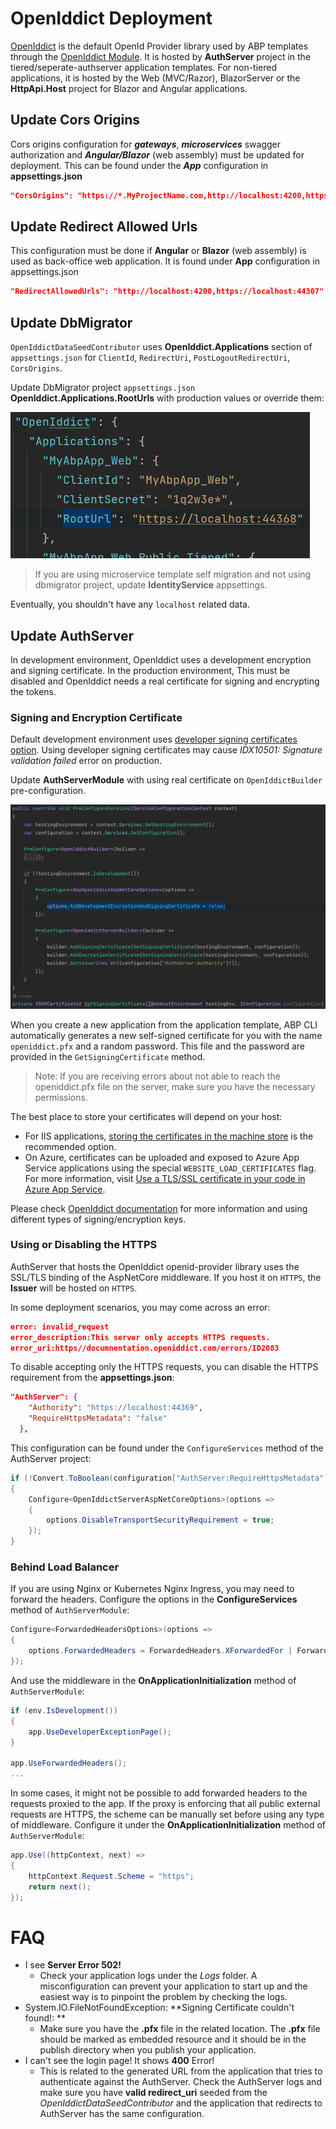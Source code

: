 # OpenIddict Deployment

[OpenIddict](https://github.com/openiddict/openiddict-core) is the default OpenId Provider library used by ABP templates through the [OpenIddict Module](https://docs.abp.io/en/abp/latest/Modules/OpenIddict). It is hosted by **AuthServer** project in the tiered/seperate-authserver application templates. For non-tiered applications, it is hosted by the Web (MVC/Razor), BlazorServer or the **HttpApi.Host** project for Blazor and Angular applications.

## Update Cors Origins

Cors origins configuration for ***gateways***, ***microservices*** swagger authorization and ***Angular/Blazor*** (web assembly) must be updated for deployment. This can be found under the ***App*** configuration in **appsettings.json** 

```json
"CorsOrigins": "https://*.MyProjectName.com,http://localhost:4200,https://localhost:44307,https://localhost:44325,https://localhost:44353,https://localhost:44367,https://localhost:44388,https://localhost:44381,https://localhost:44361",
```
## Update Redirect Allowed Urls

This configuration must be done if **Angular** or **Blazor** (web assembly) is used as back-office web application. It is found under **App** configuration in appsettings.json

```json
"RedirectAllowedUrls": "http://localhost:4200,https://localhost:44307"
```
## Update DbMigrator

`OpenIddictDataSeedContributor` uses **OpenIddict.Applications** section of `appsettings.json` for `ClientId`, `RedirectUri`, `PostLogoutRedirectUri`, `CorsOrigins`.

Update DbMigrator project `appsettings.json` **OpenIddict.Applications.RootUrls** with production values or override them:

![db-migrator-appsettings](../images/db-migrator-openiddict-appsettings.png)


> If you are using microservice template self migration and not using dbmigrator project, update **IdentityService** appsettings.

Eventually, you shouldn't have any `localhost` related data.

## Update AuthServer

In development environment, OpenIddict uses a development encryption and signing certificate. In the production environment, This must be disabled and OpenIddict needs a real certificate for signing and encrypting the tokens.

### Signing and Encryption Certificate

Default development environment uses [developer signing certificates option](https://github.com/abpframework/abp/blob/bda231b319b62582dee4f8389494cd4442ac474f/modules/openiddict/src/Volo.Abp.OpenIddict.AspNetCore/Volo/Abp/OpenIddict/AbpOpenIddictAspNetCoreModule.cs#L104-L105). Using developer signing certificates may cause *IDX10501: Signature validation failed* error on production.

Update **AuthServerModule** with using real certificate on `OpenIddictBuilder` pre-configuration.

![openiddict-certificate](../images/openiddict-certificate.png)

When you create a new application from the application template, ABP CLI automatically generates a new self-signed certificate for you with the name `openiddict.pfx` and a random password. This file and the password are provided in the `GetSigningCertificate` method.

> Note: If you are receiving errors about not able to reach the openiddict.pfx file on the server, make sure you have the necessary permissions.

The best place to store your certificates will depend on your host:

- For IIS applications, [storing the certificates in the machine store](https://www.sonicwall.com/support/knowledge-base/how-can-i-import-certificates-into-the-ms-windows-local-machine-certificate-store/170504615105398/) is the recommended option.
- On Azure, certificates can be uploaded and exposed to Azure App Service applications using the special `WEBSITE_LOAD_CERTIFICATES` flag. For more information, visit [Use a TLS/SSL certificate in your code in Azure App Service](https://docs.microsoft.com/en-us/azure/app-service/configure-ssl-certificate-in-code).

Please check [OpenIddict documentation](https://documentation.openiddict.com/configuration/encryption-and-signing-credentials.html#registering-a-certificate-recommended-for-production-ready-scenarios) for more information and using different types of signing/encryption keys.

### Using or Disabling the HTTPS

AuthServer that hosts the OpenIddict openid-provider library uses the SSL/TLS binding of the AspNetCore middleware. If you host it on `HTTPS`, the **Issuer** will be hosted on `HTTPS`. 

In some deployment scenarios, you may come across an error: 

```json
error: invalid_request
error_description:This server only accepts HTTPS requests.
error_uri:https//documnentation.openiddict.com/errors/ID2083
```

To disable accepting only the HTTPS requests, you can disable the HTTPS requirement from the **appsettings.json**:
```json
"AuthServer": {
    "Authority": "https://localhost:44369",
    "RequireHttpsMetadata": "false"    
  },
```

This configuration can be found under the `ConfigureServices` method of the AuthServer project:
```csharp
if (!Convert.ToBoolean(configuration["AuthServer:RequireHttpsMetadata"]))
{
    Configure<OpenIddictServerAspNetCoreOptions>(options =>
    {
        options.DisableTransportSecurityRequirement = true;
    }); 
}
```

### Behind Load Balancer

If you are  using Nginx or Kubernetes Nginx Ingress, you may need to forward the headers. Configure the options in the **ConfigureServices** method of `AuthServerModule`:
```csharp
Configure<ForwardedHeadersOptions>(options =>
{
    options.ForwardedHeaders = ForwardedHeaders.XForwardedFor | ForwardedHeaders.XForwardedProto;
});
```
And use the middleware in the **OnApplicationInitialization** method of `AuthServerModule`:
```csharp
if (env.IsDevelopment())
{
    app.UseDeveloperExceptionPage();
}

app.UseForwardedHeaders();
...
```
In some cases, it might not be possible to add forwarded headers to the requests proxied to the app. If the proxy is enforcing that all public external requests are HTTPS, the scheme can be manually set before using any type of middleware. Configure it under the **OnApplicationInitialization** method of `AuthServerModule`:

```csharp
app.Use((httpContext, next) =>
{
    httpContext.Request.Scheme = "https";
    return next();
});
```

# FAQ

- I see **Server Error 502!** 
  - Check your application logs under the *Logs* folder. A misconfiguration can prevent your application to start up and the easiest way is to pinpoint the problem by checking the logs.
- System.IO.FileNotFoundException: **Signing Certificate couldn't found!: **
  - Make sure you have the **.pfx** file in the related location. The **.pfx** file should be marked as embedded resource and it should be in the publish directory when you publish your application.
- I can't see the login page! It shows **400** Error!
  - This is related to the generated URL from the application that tries to authenticate against the AuthServer. Check the AuthServer logs and make sure you have **valid redirect_uri** seeded from the *OpenIddictDataSeedContributor* and the application that redirects to AuthServer has the same configuration.